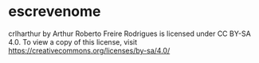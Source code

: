 # escrevenome

crlharthur by Arthur Roberto Freire Rodrigues is licensed under CC BY-SA 4.0. To view a copy of this license, visit https://creativecommons.org/licenses/by-sa/4.0/
